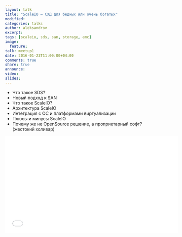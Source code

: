 ```yaml
---
layout: talk
title: "ScaleIO — СХД для бедных или очень богатых"
modified:
categories: talks
author: aleksandrov
excerpt:
tags: [scaleio, sds, san, storage, emc]
image:
  feature:
talk: meetup1
date: 2016-01-23T11:00:00+04:00
comments: true
share: true
announce:
video:
slides: 
---
```


* Что такое SDS?
* Новый подход к SAN
* Что такое ScaleIO?
* Архитектура ScaleIO
* Интеграция с ОС и платформами виртуализации
* Плюсы и минусы ScaleIO
* Почему же не OpenSource решение, а проприетарный софт? (жестокий холивар)

<iframe width="560" height="315" src="//www.youtube.com/embed/o6dWlmbuoKk" frameborder="0" allowfullscreen></iframe>